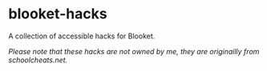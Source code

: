 # blooket-hacks
A collection of accessible hacks for Blooket. 

_Please note that these hacks are not owned by me, they are originailly from schoolcheats.net._
